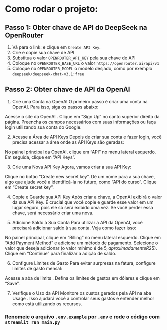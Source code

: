 # Como rodar o projeto:

## Passo 1: Obter chave de API do DeepSeek na OpenRouter

1. Vá para o link: e clique em `Create API Key`.
2. Crie e copie sua chave de API
3. Substitua o valor `OPENROUTER_API_KEY` pela sua chave de API
4. Coloque no `OPENROUTER_BASE_URL` o valor `https://openrouter.ai/api/v1`
5. Coloque no `OPENROUTER_MODEL` o modelo desjado, como por exemplo `deepseek/deepseek-chat-v3.1:free`

## Passo 2: Obter chave de API da OpenAI

1. Crie uma Conta na OpenAI
O primeiro passo é criar uma conta na OpenAI. Para isso, siga os passos abaixo:

Acesse o site da OpenAI .
Clique em “Sign Up” no canto superior direito da página.
Preencha os campos necessários com suas informações ou faça login utilizando sua conta do Google.

2. Acesse a Área de API Keys
Depois de criar sua conta e fazer login, você precisa acessar a área onde as API Keys são geradas:

No painel principal da OpenAI, clique em “API” no menu lateral esquerdo.
Em seguida, clique em “API Keys”.

3. Crie uma Nova API Key
Agora, vamos criar a sua API Key:

Clique no botão “Create new secret key”.
Dê um nome para a sua chave, algo que ajude você a identificá-la no futuro, como “API do curso”.
Clique em “Create secret key”.

4. Copie e Guarde sua API Key
Após criar a chave, a OpenAI exibirá o valor da sua API Key. É crucial que você copie e guarde esse valor em um lugar seguro, pois ele só será exibido uma vez. Se você perder essa chave, será necessário criar uma nova.

5. Adicione Saldo à Sua Conta
Para utilizar a API da OpenAI, você precisará adicionar saldo à sua conta. Veja como fazer isso:

No painel principal, clique em “Billing” no menu lateral esquerdo.
Clique em “Add Payment Method” e adicione um método de pagamento.
Selecione o valor que deseja adicionar (o valor mínimo é de $5, aproximadamente R$25).
Clique em “Continue” para finalizar a adição de saldo.

6. Configure Limites de Gasto
Para evitar surpresas na fatura, configure limites de gasto mensal:

Acesse a aba de limits .
Defina os limites de gastos em dólares e clique em “Save”.

7. Verifique o Uso da API
Monitore os custos gerados pela API na aba Usage . Isso ajudará você a controlar seus gastos e entender melhor como está utilizando os recursos.

### Renomeie o arquivo `.env.example` por `.env` e rode o código com `streamlit run main.py`
